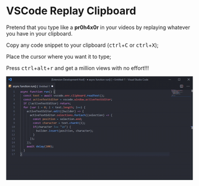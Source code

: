 # VSCode Replay Clipboard

Pretend that you type like a **pr0h4x0r** in your videos by replaying whatever you have in your clipboard.

Copy any code snippet to your clipboard (<kbd>ctrl</kbd>+<kbd>C</kbd> or <kbd>ctrl</kbd>+<kbd>X</kbd>);

Place the cursor where you want it to type;

Press <kbd>ctrl</kbd>+<kbd>alt</kbd>+<kbd>r</kbd> and get a million views with no effort!!!


![Replay Clipboard](demo.gif)